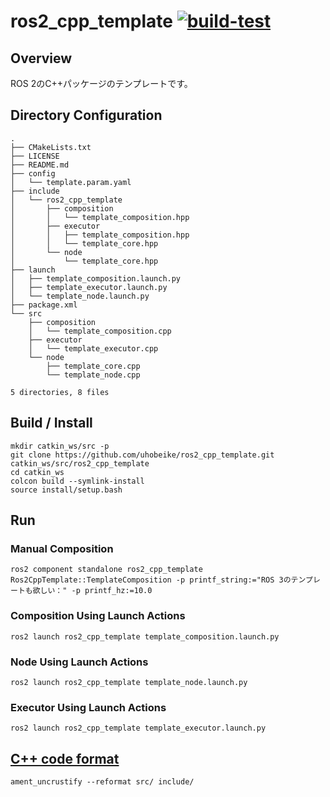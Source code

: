 # ros2_cpp_template [![build-test](https://github.com/uhobeike/ros2_cpp_template/actions/workflows/build-test.yaml/badge.svg)](https://github.com/uhobeike/ros2_cpp_template/actions/workflows/build-test.yaml)

## Overview
ROS 2のC++パッケージのテンプレートです。

## Directory Configuration
```
.
├── CMakeLists.txt
├── LICENSE
├── README.md
├── config
│   └── template.param.yaml
├── include
│   └── ros2_cpp_template
│       ├── composition
│       │   └── template_composition.hpp
│       ├── executor
│       │   ├── template_composition.hpp
│       │   └── template_core.hpp
│       └── node
│           └── template_core.hpp
├── launch
│   ├── template_composition.launch.py
│   ├── template_executor.launch.py
│   └── template_node.launch.py
├── package.xml
└── src
    ├── composition
    │   └── template_composition.cpp
    ├── executor
    │   └── template_executor.cpp
    └── node
        ├── template_core.cpp
        └── template_node.cpp

5 directories, 8 files
```

## Build / Install

```
mkdir catkin_ws/src -p
git clone https://github.com/uhobeike/ros2_cpp_template.git catkin_ws/src/ros2_cpp_template
cd catkin_ws
colcon build --symlink-install
source install/setup.bash
```

## Run

### Manual Composition

```
ros2 component standalone ros2_cpp_template Ros2CppTemplate::TemplateComposition -p printf_string:="ROS 3のテンプレートも欲しい：" -p printf_hz:=10.0
```

### Composition Using Launch Actions
```
ros2 launch ros2_cpp_template template_composition.launch.py
```

### Node Using Launch Actions
```
ros2 launch ros2_cpp_template template_node.launch.py
```

### Executor Using Launch Actions
```
ros2 launch ros2_cpp_template template_executor.launch.py
```

## [C++ code format](https://autowarefoundation.gitlab.io/autoware.auto/AutowareAuto/contributor-guidelines.html#contributors-guidelines-formatting)
```
ament_uncrustify --reformat src/ include/
```